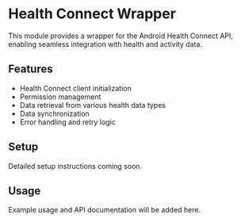 # Health Connect Wrapper

This module provides a wrapper for the Android Health Connect API, enabling seamless integration with health and activity data.

## Features

- Health Connect client initialization
- Permission management
- Data retrieval from various health data types
- Data synchronization
- Error handling and retry logic

## Setup

Detailed setup instructions coming soon.

## Usage

Example usage and API documentation will be added here.